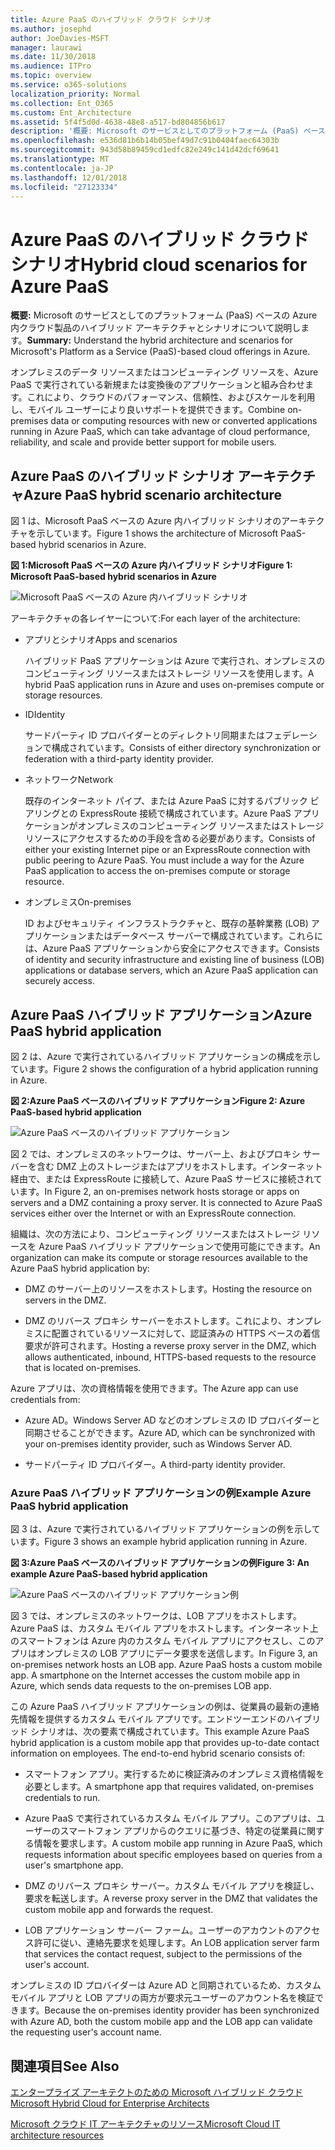 ```yaml
---
title: Azure PaaS のハイブリッド クラウド シナリオ
ms.author: josephd
author: JoeDavies-MSFT
manager: laurawi
ms.date: 11/30/2018
ms.audience: ITPro
ms.topic: overview
ms.service: o365-solutions
localization_priority: Normal
ms.collection: Ent_O365
ms.custom: Ent_Architecture
ms.assetid: 5f4f5d0d-4638-48e8-a517-bd804856b617
description: '概要: Microsoft のサービスとしてのプラットフォーム (PaaS) ベースの Azure 内クラウド製品のハイブリッド アーキテクチャとシナリオについて説明します。'
ms.openlocfilehash: e536d81b6b14b05bef49d7c91b0404faec64303b
ms.sourcegitcommit: 943d58b89459cd1edfc82e249c141d42dcf69641
ms.translationtype: MT
ms.contentlocale: ja-JP
ms.lasthandoff: 12/01/2018
ms.locfileid: "27123334"
---
```

# <a name="hybrid-cloud-scenarios-for-azure-paas"></a><span data-ttu-id="d8c59-103">Azure PaaS のハイブリッド クラウド シナリオ</span><span class="sxs-lookup"><span data-stu-id="d8c59-103">Hybrid cloud scenarios for Azure PaaS</span></span>

 <span data-ttu-id="d8c59-104">**概要:** Microsoft のサービスとしてのプラットフォーム (PaaS) ベースの Azure 内クラウド製品のハイブリッド アーキテクチャとシナリオについて説明します。</span><span class="sxs-lookup"><span data-stu-id="d8c59-104">**Summary:** Understand the hybrid architecture and scenarios for Microsoft's Platform as a Service (PaaS)-based cloud offerings in Azure.</span></span>
  
<span data-ttu-id="d8c59-105">オンプレミスのデータ リソースまたはコンピューティング リソースを、Azure PaaS で実行されている新規または変換後のアプリケーションと組み合わせます。これにより、クラウドのパフォーマンス、信頼性、およびスケールを利用し、モバイル ユーザーにより良いサポートを提供できます。</span><span class="sxs-lookup"><span data-stu-id="d8c59-105">Combine on-premises data or computing resources with new or converted applications running in Azure PaaS, which can take advantage of cloud performance, reliability, and scale and provide better support for mobile users.</span></span> 
  
## <a name="azure-paas-hybrid-scenario-architecture"></a><span data-ttu-id="d8c59-106">Azure PaaS のハイブリッド シナリオ アーキテクチャ</span><span class="sxs-lookup"><span data-stu-id="d8c59-106">Azure PaaS hybrid scenario architecture</span></span>

<span data-ttu-id="d8c59-107">図 1 は、Microsoft PaaS ベースの Azure 内ハイブリッド シナリオのアーキテクチャを示しています。</span><span class="sxs-lookup"><span data-stu-id="d8c59-107">Figure 1 shows the architecture of Microsoft PaaS-based hybrid scenarios in Azure.</span></span>
  
<span data-ttu-id="d8c59-108">**図 1:Microsoft PaaS ベースの Azure 内ハイブリッド シナリオ**</span><span class="sxs-lookup"><span data-stu-id="d8c59-108">**Figure 1: Microsoft PaaS-based hybrid scenarios in Azure**</span></span>

![Microsoft PaaS ベースの Azure 内ハイブリッド シナリオ](media/Hybrid-Poster/Hybrid-Cloud-Stack-PaaS.png)
  
<span data-ttu-id="d8c59-110">アーキテクチャの各レイヤーについて:</span><span class="sxs-lookup"><span data-stu-id="d8c59-110">For each layer of the architecture:</span></span>
  
- <span data-ttu-id="d8c59-111">アプリとシナリオ</span><span class="sxs-lookup"><span data-stu-id="d8c59-111">Apps and scenarios</span></span>
    
    <span data-ttu-id="d8c59-112">ハイブリッド PaaS アプリケーションは Azure で実行され、オンプレミスのコンピューティング リソースまたはストレージ リソースを使用します。</span><span class="sxs-lookup"><span data-stu-id="d8c59-112">A hybrid PaaS application runs in Azure and uses on-premises compute or storage resources.</span></span>
    
- <span data-ttu-id="d8c59-113">ID</span><span class="sxs-lookup"><span data-stu-id="d8c59-113">Identity</span></span>
    
    <span data-ttu-id="d8c59-114">サードパーティ ID プロバイダーとのディレクトリ同期またはフェデレーションで構成されています。</span><span class="sxs-lookup"><span data-stu-id="d8c59-114">Consists of either directory synchronization or federation with a third-party identity provider.</span></span>
    
- <span data-ttu-id="d8c59-115">ネットワーク</span><span class="sxs-lookup"><span data-stu-id="d8c59-115">Network</span></span>
    
    <span data-ttu-id="d8c59-p101">既存のインターネット パイプ、または Azure PaaS に対するパブリック ピアリングとの ExpressRoute 接続で構成されています。Azure PaaS アプリケーションがオンプレミスのコンピューティング リソースまたはストレージ リソースにアクセスするための手段を含める必要があります。</span><span class="sxs-lookup"><span data-stu-id="d8c59-p101">Consists of either your existing Internet pipe or an ExpressRoute connection with public peering to Azure PaaS. You must include a way for the Azure PaaS application to access the on-premises compute or storage resource.</span></span>
    
- <span data-ttu-id="d8c59-118">オンプレミス</span><span class="sxs-lookup"><span data-stu-id="d8c59-118">On-premises</span></span>
    
    <span data-ttu-id="d8c59-119">ID およびセキュリティ インフラストラクチャと、既存の基幹業務 (LOB) アプリケーションまたはデータベース サーバーで構成されています。これらには、Azure PaaS アプリケーションから安全にアクセスできます。</span><span class="sxs-lookup"><span data-stu-id="d8c59-119">Consists of identity and security infrastructure and existing line of business (LOB) applications or database servers, which an Azure PaaS application can securely access.</span></span>
    
## <a name="azure-paas-hybrid-application"></a><span data-ttu-id="d8c59-120">Azure PaaS ハイブリッド アプリケーション</span><span class="sxs-lookup"><span data-stu-id="d8c59-120">Azure PaaS hybrid application</span></span>

<span data-ttu-id="d8c59-121">図 2 は、Azure で実行されているハイブリッド アプリケーションの構成を示しています。</span><span class="sxs-lookup"><span data-stu-id="d8c59-121">Figure 2 shows the configuration of a hybrid application running in Azure.</span></span>
  
<span data-ttu-id="d8c59-122">**図 2:Azure PaaS ベースのハイブリッド アプリケーション**</span><span class="sxs-lookup"><span data-stu-id="d8c59-122">**Figure 2: Azure PaaS-based hybrid application**</span></span>

![Azure PaaS ベースのハイブリッド アプリケーション](media/Hybrid-Poster/Hybrid-Cloud-Stack-PaaS-Apps.png)
  
<span data-ttu-id="d8c59-p102">図 2 では、オンプレミスのネットワークは、サーバー上、およびプロキシ サーバーを含む DMZ 上のストレージまたはアプリをホストします。インターネット経由で、または ExpressRoute に接続して、Azure PaaS サービスに接続されています。</span><span class="sxs-lookup"><span data-stu-id="d8c59-p102">In Figure 2, an on-premises network hosts storage or apps on servers and a DMZ containing a proxy server. It is connected to Azure PaaS services either over the Internet or with an ExpressRoute connection.</span></span>
  
<span data-ttu-id="d8c59-126">組織は、次の方法により、コンピューティング リソースまたはストレージ リソースを Azure PaaS ハイブリッド アプリケーションで使用可能にできます。</span><span class="sxs-lookup"><span data-stu-id="d8c59-126">An organization can make its compute or storage resources available to the Azure PaaS hybrid application by:</span></span>
  
- <span data-ttu-id="d8c59-127">DMZ のサーバー上のリソースをホストします。</span><span class="sxs-lookup"><span data-stu-id="d8c59-127">Hosting the resource on servers in the DMZ.</span></span>
    
- <span data-ttu-id="d8c59-128">DMZ のリバース プロキシ サーバーをホストします。これにより、オンプレミスに配置されているリソースに対して、認証済みの HTTPS ベースの着信要求が許可されます。</span><span class="sxs-lookup"><span data-stu-id="d8c59-128">Hosting a reverse proxy server in the DMZ, which allows authenticated, inbound, HTTPS-based requests to the resource that is located on-premises.</span></span>
    
<span data-ttu-id="d8c59-129">Azure アプリは、次の資格情報を使用できます。</span><span class="sxs-lookup"><span data-stu-id="d8c59-129">The Azure app can use credentials from:</span></span>
  
- <span data-ttu-id="d8c59-130">Azure AD。Windows Server AD などのオンプレミスの ID プロバイダーと同期させることができます。</span><span class="sxs-lookup"><span data-stu-id="d8c59-130">Azure AD, which can be synchronized with your on-premises identity provider, such as Windows Server AD.</span></span>
    
- <span data-ttu-id="d8c59-131">サードパーティ ID プロバイダー。</span><span class="sxs-lookup"><span data-stu-id="d8c59-131">A third-party identity provider.</span></span>
    
### <a name="example-azure-paas-hybrid-application"></a><span data-ttu-id="d8c59-132">Azure PaaS ハイブリッド アプリケーションの例</span><span class="sxs-lookup"><span data-stu-id="d8c59-132">Example Azure PaaS hybrid application</span></span>

<span data-ttu-id="d8c59-133">図 3 は、Azure で実行されているハイブリッド アプリケーションの例を示しています。</span><span class="sxs-lookup"><span data-stu-id="d8c59-133">Figure 3 shows an example hybrid application running in Azure.</span></span>
  
<span data-ttu-id="d8c59-134">**図 3:Azure PaaS ベースのハイブリッド アプリケーションの例**</span><span class="sxs-lookup"><span data-stu-id="d8c59-134">**Figure 3: An example Azure PaaS-based hybrid application**</span></span>

![Azure PaaS ベースのハイブリッド アプリケーション例](media/Hybrid-Poster/Hybrid-Cloud-Stack-PaaS-Apps-Ex.png)
  
<span data-ttu-id="d8c59-p103">図 3 では、オンプレミスのネットワークは、LOB アプリをホストします。Azure PaaS は、カスタム モバイル アプリをホストします。インターネット上のスマートフォンは Azure 内のカスタム モバイル アプリにアクセスし、このアプリはオンプレミスの LOB アプリにデータ要求を送信します。</span><span class="sxs-lookup"><span data-stu-id="d8c59-p103">In Figure 3, an on-premises network hosts an LOB app. Azure PaaS hosts a custom mobile app. A smartphone on the Internet accesses the custom mobile app in Azure, which sends data requests to the on-premises LOB app.</span></span>
  
<span data-ttu-id="d8c59-p104">この Azure PaaS ハイブリッド アプリケーションの例は、従業員の最新の連絡先情報を提供するカスタム モバイル アプリです。エンドツーエンドのハイブリッド シナリオは、次の要素で構成されています。</span><span class="sxs-lookup"><span data-stu-id="d8c59-p104">This example Azure PaaS hybrid application is a custom mobile app that provides up-to-date contact information on employees. The end-to-end hybrid scenario consists of:</span></span>
  
- <span data-ttu-id="d8c59-141">スマートフォン アプリ。実行するために検証済みのオンプレミス資格情報を必要とします。</span><span class="sxs-lookup"><span data-stu-id="d8c59-141">A smartphone app that requires validated, on-premises credentials to run.</span></span>
    
- <span data-ttu-id="d8c59-142">Azure PaaS で実行されているカスタム モバイル アプリ。このアプリは、ユーザーのスマートフォン アプリからのクエリに基づき、特定の従業員に関する情報を要求します。</span><span class="sxs-lookup"><span data-stu-id="d8c59-142">A custom mobile app running in Azure PaaS, which requests information about specific employees based on queries from a user's smartphone app.</span></span>
    
- <span data-ttu-id="d8c59-143">DMZ のリバース プロキシ サーバー。カスタム モバイル アプリを検証し、要求を転送します。</span><span class="sxs-lookup"><span data-stu-id="d8c59-143">A reverse proxy server in the DMZ that validates the custom mobile app and forwards the request.</span></span>
    
- <span data-ttu-id="d8c59-144">LOB アプリケーション サーバー ファーム。ユーザーのアカウントのアクセス許可に従い、連絡先要求を処理します。</span><span class="sxs-lookup"><span data-stu-id="d8c59-144">An LOB application server farm that services the contact request, subject to the permissions of the user's account.</span></span>
    
<span data-ttu-id="d8c59-145">オンプレミスの ID プロバイダーは Azure AD と同期されているため、カスタム モバイル アプリと LOB アプリの両方が要求元ユーザーのアカウント名を検証できます。</span><span class="sxs-lookup"><span data-stu-id="d8c59-145">Because the on-premises identity provider has been synchronized with Azure AD, both the custom mobile app and the LOB app can validate the requesting user's account name.</span></span>
  
## <a name="see-also"></a><span data-ttu-id="d8c59-146">関連項目</span><span class="sxs-lookup"><span data-stu-id="d8c59-146">See Also</span></span>

[<span data-ttu-id="d8c59-147">エンタープライズ アーキテクトのための Microsoft ハイブリッド クラウド</span><span class="sxs-lookup"><span data-stu-id="d8c59-147">Microsoft Hybrid Cloud for Enterprise Architects</span></span>](microsoft-hybrid-cloud-for-enterprise-architects.md)
  
[<span data-ttu-id="d8c59-148">Microsoft クラウド IT アーキテクチャのリソース</span><span class="sxs-lookup"><span data-stu-id="d8c59-148">Microsoft Cloud IT architecture resources</span></span>](microsoft-cloud-it-architecture-resources.md)

